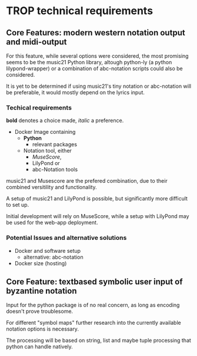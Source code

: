 # TROP technical requirements

## Core Features: modern western notation output and midi-output

For this feature, while several options were considered, the most promising seems to be the music21 Python library, altough  python-ly (a python lilypond-wrapper) or a combination of abc-notation scripts could also be considered. 

It is yet to be determined if using music21's tiny notation or abc-notation will be preferable, it would mostly depend on the lyrics input. 

### Techical requirements
**bold** denotes a choice made, *italic* a preference.  

- Docker Image containing
    - **Python** 
        - relevant packages
    - Notation tool, either
        - *MuseScore*,
        - LilyPond or
        - abc-Notation tools
    

music21 and Musescore are the prefered combination, due to their combined versitility and functionality. 

A setup of music21 and LilyPond is possible, but significantly more difficult to set up.

Initial development will rely on MuseScore, while a setup with LilyPond may be used for the web-app deployment. 

### Potential Issues and alternative solutions
- Docker and software setup
    - alternative: abc-notation 
- Docker size (hosting)


## Core Feature: textbased symbolic user input of byzantine notation
Input for the python package is of no real concern, as long as encoding doesn't prove troublesome. 

For different "symbol maps" further research into the currently available notation options is necessary. 

The processing will be based on string, list and maybe tuple processing that python can handle natively. 

